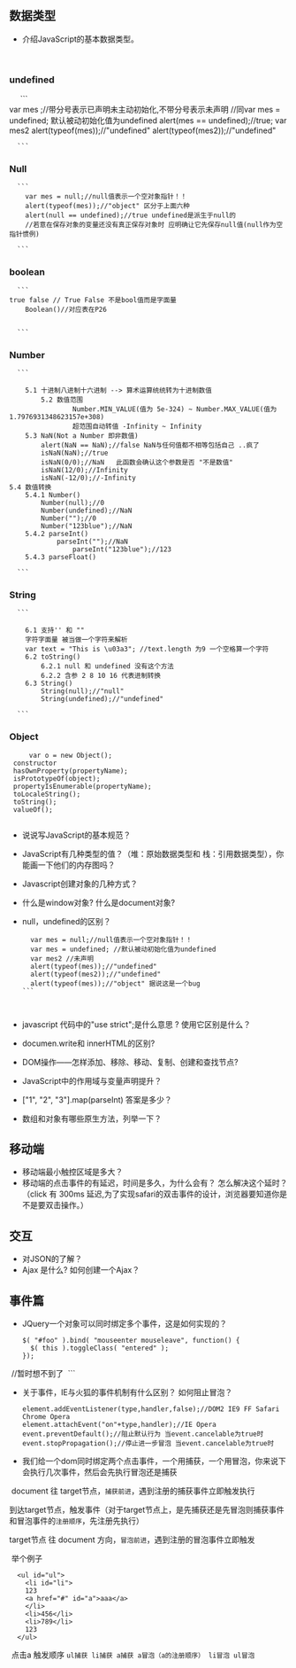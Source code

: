 ## 数据类型
* 介绍JavaScript的基本数据类型。 


   
  
  ### undefined  
  
      ```  
      	var mes ;//带分号表示已声明未主动初始化,不带分号表示未声明
	//同var mes = undefined; 默认被动初始化值为undefined
	alert(mes == undefined);//true;
	var mes2
	alert(typeof(mes));//"undefined"
	alert(typeof(mes2));//"undefined"  
      
      ```  
      
  ### Null  
  
      ```  
	    var mes = null;//null值表示一个空对象指针！！
	    alert(typeof(mes));//"object" 区分于上面六种
	    alert(null == undefined);//true undefined是派生于null的
	    //若意在保存对象的变量还没有真正保存对象时 应明确让它先保存null值(null作为空指针惯例)
      
      ```  
  ### boolean  
  
      ```  
	true false // True False 不是bool值而是字面量  
        Boolean()//对应表在P26  
	
        
      ``` 
  ### Number  
  
      ```  
      
        5.1 十进制八进制十六进制 --> 算术运算统统转为十进制数值 
		    5.2 数值范围
		            Number.MIN_VALUE(值为 5e-324) ~ Number.MAX_VALUE(值为 1.7976931348623157e+308)
 					超范围自动转值 -Infinity ~ Infinity
        5.3 NaN(Not a Number 即非数值)
            alert(NaN == NaN);//false NaN与任何值都不相等包括自己 ..疯了
            isNaN(NaN);//true
            isNaN(0/0);//NaN   此函数会确认这个参数是否 "不是数值"
            isNaN(12/0);//Infinity  
            isNaN(-12/0);//-Infinity  
	5.4 数值转换
		5.4.1 Number()
			Number(null);//0
			Number(undefined);//NaN
			Number("");//0
			Number("123blue");//NaN
		5.4.2 parseInt()
				parseInt("");//NaN
					parseInt("123blue");//123
		5.4.3 parseFloat()  
        
      ```  
      
  ### String    
  
      ```  
      
        6.1 支持'' 和 "" 
	    字符字面量 被当做一个字符来解析
	    var text = "This is \u03a3"; //text.length 为9 一个空格算一个字符
        6.2 toString()
            6.2.1 null 和 undefined 没有这个方法
            6.2.2 含参 2 8 10 16 代表进制转换
        6.3 String()
            String(null);//"null"
            String(undefined);//"undefined"
      
      ``` 
  ### Object  
  
   ```  
        var o = new Object();
	constructor
	hasOwnProperty(propertyName);
	isPrototypeOf(object);
	propertyIsEnumerable(propertyName);
	toLocaleString();
	toString();
	valueOf();  
      
   ```   
   
   
* 说说写JavaScript的基本规范？  
  
* JavaScript有几种类型的值？（堆：原始数据类型和 栈：引用数据类型），你能画一下他们的内存图吗？
* Javascript创建对象的几种方式？
* 什么是window对象? 什么是document对象?
* null，undefined的区别？  
	```  
	  var mes = null;//null值表示一个空对象指针！！  
	  var mes = undefined; //默认被动初始化值为undefined   
	  var mes2 //未声明  
	  alert(typeof(mes));//"undefined"  
	  alert(typeof(mes2));//"undefined"  
	  alert(typeof(mes));//"object" 据说这是一个bug  
	```  

	
	
* javascript 代码中的"use strict";是什么意思 ? 使用它区别是什么？
* documen.write和 innerHTML的区别?
* DOM操作——怎样添加、移除、移动、复制、创建和查找节点?
* JavaScript中的作用域与变量声明提升？

* ["1", "2", "3"].map(parseInt) 答案是多少？
* 数组和对象有哪些原生方法，列举一下？

## 移动端  
* 移动端最小触控区域是多大？
* 移动端的点击事件的有延迟，时间是多久，为什么会有？ 怎么解决这个延时？（click 有 300ms 延迟,为了实现safari的双击事件的设计，浏览器要知道你是不是要双击操作。）

## 交互  
   * 对JSON的了解？  
   * Ajax 是什么? 如何创建一个Ajax？  
## 事件篇  
* JQuery一个对象可以同时绑定多个事件，这是如何实现的？ 
  
  ```  
  $( "#foo" ).bind( "mouseenter mouseleave", function() {
    $( this ).toggleClass( "entered" );
  });  
  //暂时想不到了
  ```  
  
* 关于事件，IE与火狐的事件机制有什么区别？ 如何阻止冒泡？  

  ```  
  element.addEventListener(type,handler,false);//DOM2 IE9 FF Safari Chrome Opera
  element.attachEvent("on"+type,handler);//IE Opera 
  event.preventDefault();//阻止默认行为 当event.cancelable为true时
  event.stopPropagation();//停止进一步冒泡 当event.cancelable为true时
  ```  
  
  
  
* 我们给一个dom同时绑定两个点击事件，一个用捕获，一个用冒泡，你来说下会执行几次事件，然后会先执行冒泡还是捕获      

  document 往 target节点，`捕获前进`，遇到注册的捕获事件立即触发执行   
  
  到达target节点，触发事件（对于target节点上，是先捕获还是先冒泡则捕获事件和冒泡事件的`注册顺序`，先注册先执行）  
  
  target节点 往 document 方向，`冒泡前进`，遇到注册的冒泡事件立即触发  
  
  举个例子  
 
  
  ```  
    <ul id="ul">
      <li id="li">
      123
      <a href="#" id="a">aaa</a>
      </li>
      <li>456</li>
      <li>789</li>
      123
    </ul>    
  ```  
  点击a 触发顺序 `ul捕获 li捕获 a捕获 a冒泡（a的注册顺序） li冒泡 ul冒泡`  
  
  
 

